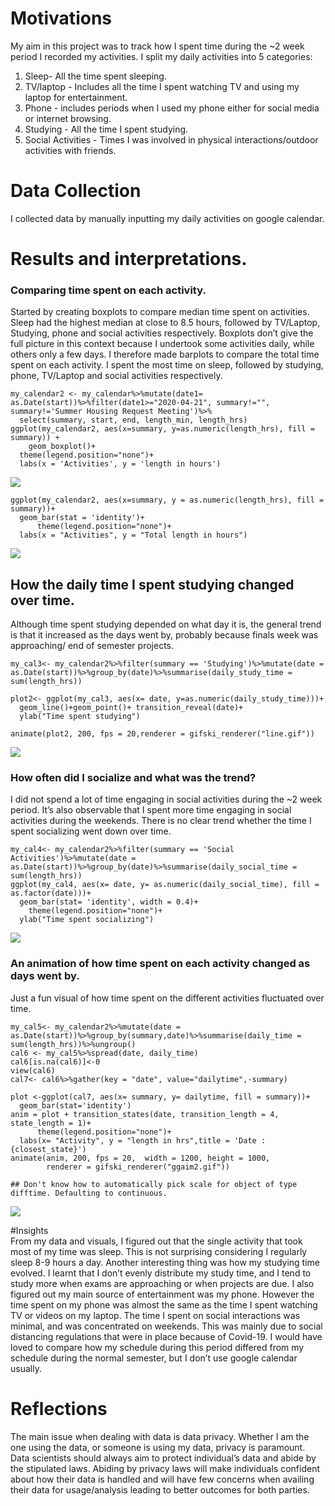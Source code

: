 Motivations
===========

My aim in this project was to track how I spent time during the ~2 week
period I recorded my activities. I split my daily activities into 5
categories:  
1. Sleep- All the time spent sleeping.  
2. TV/laptop - Includes all the time I spent watching TV and using my
laptop for entertainment.  
3. Phone - includes periods when I used my phone either for social media
or internet browsing.  
4. Studying - All the time I spent studying.  
5. Social Activities - Times I was involved in physical
interactions/outdoor activities with friends.

Data Collection
===============

I collected data by manually inputting my daily activities on google
calendar.

Results and interpretations.
============================

### Comparing time spent on each activity.

Started by creating boxplots to compare median time spent on activities.
Sleep had the highest median at close to 8.5 hours, followed by
TV/Laptop, Studying, phone and social activities respectively. Boxplots
don’t give the full picture in this context because I undertook some
activities daily, while others only a few days. I therefore made
barplots to compare the total time spent on each activity. I spent the
most time on sleep, followed by studying, phone, TV/Laptop and social
activities respectively.

    my_calendar2 <- my_calendar%>%mutate(date1= as.Date(start))%>%filter(date1>="2020-04-21", summary!="", summary!='Summer Housing Request Meeting')%>%
      select(summary, start, end, length_min, length_hrs)
    ggplot(my_calendar2, aes(x=summary, y=as.numeric(length_hrs), fill = summary)) + 
        geom_boxplot()+
      theme(legend.position="none")+
      labs(x = 'Activities', y = 'length in hours')

![](index_files/figure-markdown_strict/unnamed-chunk-2-1.png)

    ggplot(my_calendar2, aes(x=summary, y = as.numeric(length_hrs), fill = summary))+
      geom_bar(stat = 'identity')+
          theme(legend.position="none")+
      labs(x = "Activities", y = "Total length in hours")

![](index_files/figure-markdown_strict/unnamed-chunk-3-1.png)

How the daily time I spent studying changed over time.
------------------------------------------------------

Although time spent studying depended on what day it is, the general
trend is that it increased as the days went by, probably because finals
week was approaching/ end of semester projects.

    my_cal3<- my_calendar2%>%filter(summary == 'Studying')%>%mutate(date = as.Date(start))%>%group_by(date)%>%summarise(daily_study_time = sum(length_hrs))

    plot2<- ggplot(my_cal3, aes(x= date, y=as.numeric(daily_study_time)))+
      geom_line()+geom_point()+ transition_reveal(date)+
      ylab("Time spent studying")

    animate(plot2, 200, fps = 20,renderer = gifski_renderer("line.gif"))

![](index_files/figure-markdown_strict/unnamed-chunk-4-1.gif)

### How often did I socialize and what was the trend?

I did not spend a lot of time engaging in social activities during the
~2 week period. It’s also observable that I spent more time engaging in
social activities during the weekends. There is no clear trend whether
the time I spent socializing went down over time.

    my_cal4<- my_calendar2%>%filter(summary == 'Social Activities')%>%mutate(date = as.Date(start))%>%group_by(date)%>%summarise(daily_social_time = sum(length_hrs))
    ggplot(my_cal4, aes(x= date, y= as.numeric(daily_social_time), fill = as.factor(date)))+
      geom_bar(stat= 'identity', width = 0.4)+
        theme(legend.position="none")+
      ylab("Time spent socializing")

![](index_files/figure-markdown_strict/unnamed-chunk-5-1.png)

### An animation of how time spent on each activity changed as days went by.

Just a fun visual of how time spent on the different activities
fluctuated over time.

    my_cal5<- my_calendar2%>%mutate(date = as.Date(start))%>%group_by(summary,date)%>%summarise(daily_time = sum(length_hrs))%>%ungroup()
    cal6 <- my_cal5%>%spread(date, daily_time)
    cal6[is.na(cal6)]<-0
    view(cal6)
    cal7<- cal6%>%gather(key = "date", value="dailytime",-summary)

    plot <-ggplot(cal7, aes(x= summary, y= dailytime, fill = summary))+
      geom_bar(stat='identity') 
    anim = plot + transition_states(date, transition_length = 4, state_length = 1)+
          theme(legend.position="none")+
      labs(x= "Activity", y = "length in hrs",title = 'Date : {closest_state}')
    animate(anim, 200, fps = 20,  width = 1200, height = 1000, 
            renderer = gifski_renderer("ggaim2.gif"))

    ## Don't know how to automatically pick scale for object of type difftime. Defaulting to continuous.

![](index_files/figure-markdown_strict/unnamed-chunk-6-1.gif)

\#Insights  
From my data and visuals, I figured out that the single activity that
took most of my time was sleep. This is not surprising considering I
regularly sleep 8-9 hours a day. Another interesting thing was how my
studying time evolved. I learnt that I don’t evenly distribute my study
time, and I tend to study more when exams are approaching or when
projects are due. I also figured out my main source of entertainment was
my phone. However the time spent on my phone was almost the same as the
time I spent watching TV or videos on my laptop. The time I spent on
social interactions was minimal, and was concentrated on weekends. This
was mainly due to social distancing regulations that were in place
because of Covid-19. I would have loved to compare how my schedule
during this period differed from my schedule during the normal semester,
but I don’t use google calendar usually.

Reflections
===========

The main issue when dealing with data is data privacy. Whether I am the
one using the data, or someone is using my data, privacy is paramount.
Data scientists should always aim to protect individual’s data and abide
by the stipulated laws. Abiding by privacy laws will make individuals
confident about how their data is handled and will have few concerns
when availing their data for usage/analysis leading to better outcomes
for both parties.
